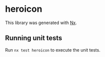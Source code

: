 # heroicon

This library was generated with [Nx](https://nx.dev).

## Running unit tests

Run `nx test heroicon` to execute the unit tests.
